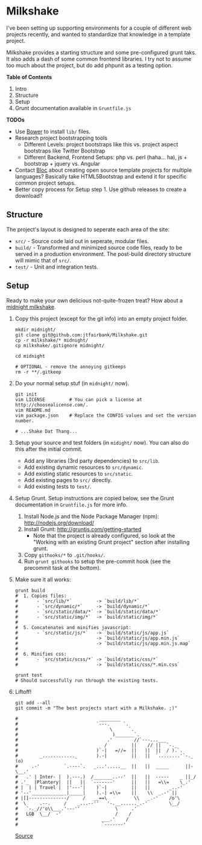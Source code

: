 Milkshake
===============================================================================

I've been setting up supporting environments for a couple of different web projects recently, and wanted to standardize that knowledge in a template project.

Milkshake provides a starting structure and some pre-configured grunt taks.  It also adds a dash of some common frontend libraries.  I try not to assume too much about the project, but do add phpunit as a testing option.

**Table of Contents**

 1. Intro
 2. Structure
 3. Setup
 4. Grunt documentation available in `Gruntfile.js`

**TODOs**

  * Use [Bower](http://bower.io/) to install `lib/` files.
  * Research project bootstrapping tools
      - Different Levels: project bootstraps like this vs. project aspect bootstraps like Twitter Bootstrap
      - Different Backend, Frontend Setups: php vs. perl (haha... ha), js + bootstrap + jquery vs. Angular
  * Contact [Bloc](bloc.io) about creating open source template projects for multiple languages?  Basically take HTML5Bootstrap and extend it for specific common project setups.
  * Better copy process for Setup step 1.  Use github releases to create a download?

Structure
------------------------------------------------------------
The project's layout is designed to seperate each area of the site:

  * `src/` - Source code laid out in seperate, modular files.
  * `build/` - Transformed and minimized source code files, ready to be served in a production environment.  The post-build directory structure will mimic that of `src/`.
  * `test/` - Unit and integration tests.

Setup
------------------------------------------------------------
Ready to make your own delicious not-quite-frozen treat?  How about a [midnight milkshake](http://meandmyfood.blogspot.se/2012/08/midnight-milkshake.html).

 1. Copy this project (except for the git info) into an empty project folder.

    ```
    mkdir midnight/
    git clone git@github.com:jtfairbank/Milkshake.git
    cp -r milkshake/* midnight/
    cp milkshake/.gitignore midnight/
    
    cd midnight

    # OPTIONAL - remove the annoying gitkeeps
    rm -r **/.gitkeep
    ```

 2. Do your normal setup stuf (in `midnight/` now).

    ```
    git init
    vim LICENSE         # You can pick a license at http://choosealicense.com/.
    vim README.md
    vim package.json    # Replace the CONFIG values and set the version number.

    # ...Shake Dat Thang...
    ```

 3. Setup your source and test folders (in `midight/` now). You can also do this after the initial commit.

      - Add any libraries (3rd party dependencies) to `src/lib`.
      - Add existing dynamic resources to `src/dynamic`.
      - Add existing static resources to `src/static`.
      - Add existing pages to `src/` directly.
      - Add existing tests to `test/`.

 4. Setup Grunt.  Setup instructions are copied below, see the Grunt documentation in `Gruntfile.js` for more info.

     1. Install Node.js and the Node Package Manager (npm): http://nodejs.org/download/
     2. Install Grunt: http://gruntjs.com/getting-started
          * Note that the project is already configured, so look at the "Working with an existing Grunt project" section after installing grunt.
     3. Copy `githooks/*` to `.git/hooks/`.
     4. Run `grunt githooks` to setup the pre-commit hook (see the precommit task
        at the bottom).

 5. Make sure it all works:

    ```
    grunt build
    #  1. Copies files:
    #       - `src/lib/*`         -> `build/lib/*`
    #       - `src/dynamic/*`     -> `build/dynamic/*`
    #       - `src/static/data/*` -> `build/static/data/*`
    #       - `src/static/img/*`  -> `build/static/img/*`
    #
    #  5. Concatenates and minifies javascript:
    #       - `src/static/js/*`   -> `build/static/js/app.js`
    #                             -> `build/static/js/app.min.js`
    #                             -> `build/static/js/app.min.js.map`
    #
    #  6. Minifies css:
    #       - `src/static/scss/*` -> `build/static/css/*`
    #                             -> `build/static/css/*.min.css`

    grunt test
    # Should successfully run through the existing tests.
    ```

 6. Liftoff!

    ```
    git add --all
    git commit -m "The best projects start with a Milkshake. ;)"

    #                              ________
    #                             `---.     `.
    #                                  \      `.
    #                                   )_______`.    
    #                                 .'        //`---...___
    #                                /         ||    // ||  `-._
    #                             )`-|   =//=  ||   ||  ||  / ).`.
    #        _............_       ).-|         ||   ||  `........'`-._   (o)
    #     .-'         `.----`.   _...'.....__  ||   ||  _____      ||-\__.'
    #   .' | Inter- |  ).---.)  /_______..--'  ||   ||  -----    _ ||_/
    # .'_  |Plantery|  ||   ||  `-------'      ||   ||   =\\=    \_.'
    # |  | | Travel |  |'---'|    )`-|         ||   ||       _..-'
    # '--'_____________|_____|    ).-| =\\=    ||    \\  _.-' || 
    # |[]--------------/     /   __==\          \\   _.-'    /o'\
    #  \     .--.     /    _...--''   '-.__......_.-'        \__/
    #   `-._//'o\\___.'---''             \     .'
    #   LGB  \__/  -'                    /    /
    #                               ___.'    /
    #                               `-------'
    ```

    [Source](http://www.retrojunkie.com/asciiart/vehicles/rockets.htm)